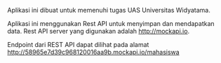Aplikasi ini dibuat untuk memenuhi tugas UAS Universitas Widyatama.

Aplikasi ini menggunakan Rest API untuk menyimpan dan mendapatkan data. Rest API server yang digunakan adalah http://mockapi.io.

Endpoint dari REST API dapat dilihat pada alamat http://58965e7d39c968120016aa9b.mockapi.io/mahasiswa
